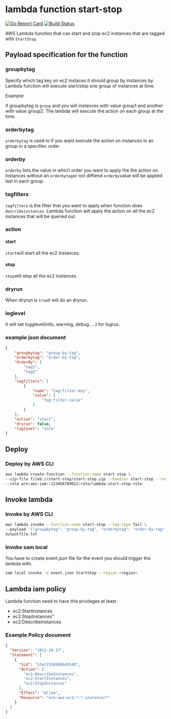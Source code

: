# lambda function start-stop

[![Go Report Card][Go Report Card Image]][Go Report Card] [![Build Status][travis image]][travis]

AWS Lambda function that can start and stop ec2 instances that are tagged with `StartStop`.

## Payload specification for the function

### groupbytag

Specify which tag key on ec2 instaces it should group by instances by. Lambda function will execute start/stop one group of instances at time.

Example:

if groupbytag is `group` and you will instances with value group1 and another with value group2. The lambda will execute the action on each group at the time.

### orderbytag

`orderbytag` is used to if you want execute the action on instances in an group in a specifiec order.

### orderby

`orderby` lists the value in which order you want to apply the the action on. Instances without an `orderbytag`or not diffiend `orderby`value will be applied last in each group.

### tagfilters

`tagfilters` is the filter that you want to apply when function does `describeinstances`. Lambda function will apply the action on all the ec2 instances that will be queried out.

### action

#### start

`start`will start all the ec2 instances.

#### stop

`stop`will stop all the ec2 instances.

### dryrun

When dryrun is `true`it will do an dryrun.

### loglevel

It will set logglevel(info, warning, debug.....) for logrus.

### example json document

```json
{
    "groupbytag": "group-by-tag",
    "orderbytag": "order-by-tag",
    "OrderBy": [
        "tag1",
        "tag2"
    ],
    "tagfilters": [
        {
            "name": "tag:filter-key",
            "value": [
                "tag:filter-valye"
            ]
        }
    ],
    "action": "start",
    "dryrun": false,
    "loglevel": "info"
}
```

## Deploy

### Deploy by AWS CLI

```sh
aws lambda create-function --function-name start-stop \
--zip-file fileb://start-stop/start-stop.zip --handler start-stop --runtime go1.x \
--role arn:aws:iam::123456789012:role/lambda-start-stop-role
```

## Invoke lambda

### Invoke by AWS CLI

```sh
aws lambda invoke --function-name start-stop --log-type Tail \
--payload '{"groupbytag": "group-by-tag", "orderbytag": "order-by-tag", "OrderBy": ["tag1","tag2"], "tagfilters": [{ "name": "tag:filter-key", "value": ["tag:filter-valye"]}], "action": "start" }' \
outputfile.txt
```

### Invoke sam local

You have to create event.json file for the event you should trigger the lambda with.

```sh
sam local invoke -e event.json StartStop --region <region>
```

## Lambda iam policy

Lambda function need to have this privileges at least

* ec2:StartInstances
* ec2:StopInstances"
* ec2:DescribeInstances

### Example Policy document

```json
{
  "Version": "2012-10-17",
  "Statement": [
    {
      "Sid": "Stmt1556908945540",
      "Action": [
        "ec2:DescribeInstances",
        "ec2:StartInstances",
        "ec2:StopInstances"
      ],
      "Effect": "Allow",
      "Resource": "arn:aws:ec2:*:*:instance/*"
    }
  ]
}
```

[Go Report Card Image]: https://goreportcard.com/badge/github.com/dbgeek/ec2-start-stop
[Go Report Card]: https://goreportcard.com/report/github.com/dbgeek/ec2-start-stop
[travis]: https://travis-ci.org/dbgeek/ec2-start-stop
[travis image]: https://travis-ci.org/dbgeek/ec2-start-stop.png?branch=master